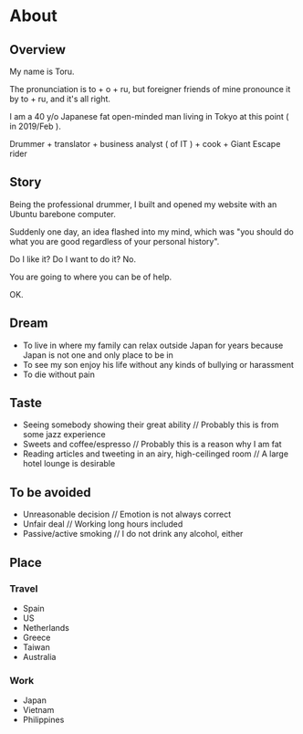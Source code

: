 # About
## Overview
My name is Toru.

The pronunciation is to + o + ru, but foreigner friends of mine pronounce it by to + ru, and it's all right.

I am a 40 y/o Japanese fat open-minded man living in Tokyo at this point ( in 2019/Feb ).

Drummer + translator + business analyst ( of IT ) + cook + Giant Escape rider

## Story
Being the professional drummer, I built and opened my website with an Ubuntu barebone computer.

Suddenly one day, an idea flashed into my mind, which was "you should do what you are good regardless of your personal history".

Do I like it? Do I want to do it? No.

You are going to where you can be of help.

OK.

## Dream
- To live in where my family can relax outside Japan for years because Japan is not one and only place to be in
- To see my son enjoy his life without any kinds of bullying or harassment
- To die without pain

## Taste
- Seeing somebody showing their great ability // Probably this is from some jazz experience
- Sweets and coffee/espresso // Probably this is a reason why I am fat
- Reading articles and tweeting in an airy, high-ceilinged room // A large hotel lounge is desirable

## To be avoided
- Unreasonable decision // Emotion is not always correct
- Unfair deal // Working long hours included
- Passive/active smoking // I do not drink any alcohol, either

## Place
### Travel
- Spain
- US
- Netherlands
- Greece
- Taiwan
- Australia

### Work
- Japan
- Vietnam
- Philippines
